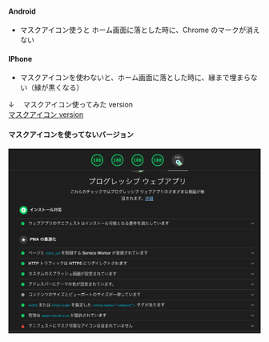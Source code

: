 #### Android  
- マスクアイコン使うと ホーム画面に落とした時に、Chrome のマークが消えない  
#### IPhone  
- マスクアイコンを使わないと、ホーム画面に落とした時に、縁まで埋まらない（縁が黒くなる）  

↓ 　マスクアイコン使ってみた version  
[マスクアイコン version](https://github.com/ryosuke1256/pwa-sample/tree/maskable)

#### マスクアイコンを使ってないバージョン  
<img src="https://github.com/ryosuke1256/image/blob/main/pwa3.png" />
